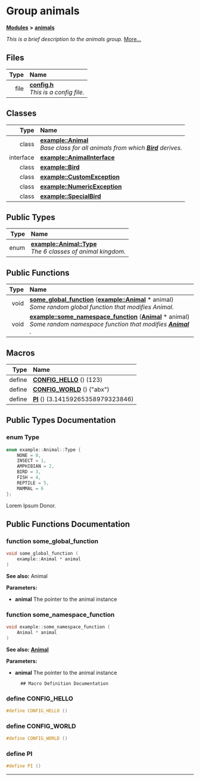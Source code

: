 
# Group animals


[**Modules**](modules.md)
 **>** [**animals**](group__animals.md)



_This is a brief description to the animals group._ [More...](#detailed-description)







## Files

| Type | Name |
| ---: | :--- |
| file | [**config.h**](config_8h.md) <br>_This is a config file._  |




## Classes

| Type | Name |
| ---: | :--- |
| class | [**example::Animal**](classexample_1_1_animal.md) <br>_Base class for all animals from which_ [_**Bird**_](classexample_1_1_bird.md) _derives._ |
| interface | [**example::AnimalInterface**](classexample_1_1_animal_interface.md) <br> |
| class | [**example::Bird**](classexample_1_1_bird.md) <br> |
| class | [**example::CustomException**](classexample_1_1_custom_exception.md) <br> |
| class | [**example::NumericException**](classexample_1_1_numeric_exception.md) <br> |
| class | [**example::SpecialBird**](classexample_1_1_special_bird.md) <br> |

## Public Types

| Type | Name |
| ---: | :--- |
| enum  | [**example::Animal::Type**](classexample_1_1_animal.md#enum-type)  <br>_The 6 classes of animal kingdom._  |




## Public Functions

| Type | Name |
| ---: | :--- |
|  void | [**some\_global\_function**](animal_8h.md#function-some-global-function) ([**example::Animal**](classexample_1_1_animal.md) \* animal) <br>_Some random global function that modifies Animal._  |
|  void | [**example::some\_namespace\_function**](namespaceexample.md#function-some-namespace-function) ([**Animal**](classexample_1_1_animal.md) \* animal) <br>_Some random namespace function that modifies_ [_**Animal**_](classexample_1_1_animal.md) _._ |







## Macros

| Type | Name |
| ---: | :--- |
| define  | [**CONFIG\_HELLO**](config_8h.md#define-config-hello)  () (123)<br> |
| define  | [**CONFIG\_WORLD**](config_8h.md#define-config-world)  () ("abx")<br> |
| define  | [**PI**](config_8h.md#define-pi)  () (3.14159265358979323846)<br> |

## Public Types Documentation


### enum Type 


```cpp
enum example::Animal::Type {
    NONE = 0,
    INSECT = 1,
    AMPHIBIAN = 2,
    BIRD = 3,
    FISH = 4,
    REPTILE = 5,
    MAMMAL = 6
};
```


Lorem Ipsum Donor. 


        
## Public Functions Documentation


### function some\_global\_function 


```cpp
void some_global_function (
    example::Animal * animal
) 
```




**See also:** Animal 


**Parameters:**


* **animal** The pointer to the animal instance 




        

### function some\_namespace\_function 


```cpp
void example::some_namespace_function (
    Animal * animal
) 
```




**See also:** [**Animal**](classexample_1_1_animal.md) 


**Parameters:**


* **animal** The pointer to the animal instance 




        ## Macro Definition Documentation



### define CONFIG\_HELLO 


```cpp
#define CONFIG_HELLO () 
```



### define CONFIG\_WORLD 


```cpp
#define CONFIG_WORLD () 
```



### define PI 


```cpp
#define PI () 
```



------------------------------
